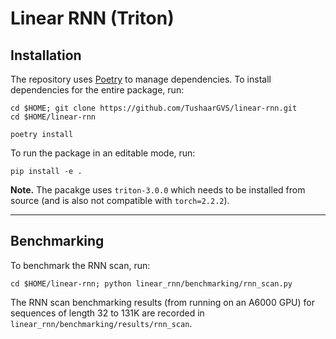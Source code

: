 # Linear RNN (Triton)

## Installation

The repository uses [Poetry](https://python-poetry.org/docs/) to manage dependencies. To install dependencies for the
entire package, run:

```shell
cd $HOME; git clone https://github.com/TushaarGVS/linear-rnn.git
cd $HOME/linear-rnn

poetry install
```

To run the package in an editable mode, run:

```shell
pip install -e .
```

__Note.__ The pacakge uses `triton-3.0.0` which needs to be installed from source (and is also not compatible with
`torch=2.2.2`).

---

## Benchmarking

To benchmark the RNN scan, run:

```shell
cd $HOME/linear-rnn; python linear_rnn/benchmarking/rnn_scan.py
```

The RNN scan benchmarking results (from running on an A6000 GPU) for sequences of length $32$ to $131$K are recorded in
`linear_rnn/benchmarking/results/rnn_scan`.
